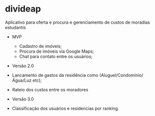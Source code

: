 # divideap
Aplicativo para oferta e procura e gerenciamento de custos de moradias estudantis

- MVP
  - Cadastro de imóveis;
  - Procura de imóveis via Google Maps;
  - Chat para contato entre os usuários;
  
 - Versão 2.0
  - Lancamento de gastos da residência como (Aluguel/Condomínio/Água/Luz etc);
  - Rateio dos custos entre os moradores
  
 - Versão 3.0
  - Classificação dos usuários e residencias por ranking.
  
